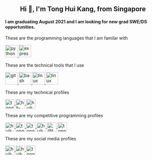 <h2 align="center">Hi 👋, I'm Tong Hui Kang, from Singapore</h2>
<h4 align="left">I am graduating August 2021 and I am looking for new grad SWE/DS opportunities.</h4>


These are the programming languages that I am familar with

<p align="left">
  <a href="#">
    <img src="https://cdn.jsdelivr.net/npm/simple-icons@3.0.1/icons/python.svg" unselectable="on" alt="python" width="40" height="40"/>
  </a>
  <a href="#">
    <img src="https://cdn.jsdelivr.net/npm/simple-icons@3.0.1/icons/javascript.svg" unselectable="on" alt="express" width="40" height="40"/>
  </a>
</p>


These are the technical tools that I use

<p align="left" style="pointer-events: none; user-select: none;">
  <a href="#">
    <img src="https://cdn.jsdelivr.net/npm/simple-icons@3.0.1/icons/git.svg" unselectable="on" alt="git" width="40" height="40"/>
  </a>
  <a href="#">
    <img src="https://cdn.jsdelivr.net/npm/simple-icons@3.0.1/icons/gnubash.svg" unselectable="on" alt="bash" width="40" height="40"/>
  </a>
  <a href="#">
    <img src="https://cdn.jsdelivr.net/npm/simple-icons@3.0.1/icons/linux.svg" unselectable="on" alt="linux" width="40" height="40"/>
  </a>
  <a href="#">
    <img src="https://cdn.jsdelivr.net/npm/simple-icons@3.0.1/icons/apple.svg" unselectable="on" alt="linux" width="40" height="40"/>
  </a>
</p>


These are my technical profiles

<p align="left">
  <a href="https://github.com/tonghuikang" target="blank">
    <img align="center" src="https://cdn.jsdelivr.net/npm/simple-icons@3.0.1/icons/github.svg" alt="tonghuikang" height="30" width="30" />
  </a>
  <a href="https://stackoverflow.com/users/5894029/hk-tong" target="blank">
    <img align="center" src="https://cdn.jsdelivr.net/npm/simple-icons@3.0.1/icons/stackoverflow.svg" alt="hk-tong" height="30" width="30" />
  </a>
  <a href="https://kaggle.com/huikang" target="blank">
    <img align="center" src="https://cdn.jsdelivr.net/npm/simple-icons@3.0.1/icons/kaggle.svg" alt="huikang" height="30" width="30" />
  </a>
</p>


These are my competitive programming profiles

<p align="left">
  <a href="https://codeforces.com/profile/huikang" target="blank">
    <img align="center" src="https://cdn.jsdelivr.net/npm/simple-icons@3.0.1/icons/codeforces.svg" alt="huikang" height="30" width="30" />
  </a>
  <a href="https://www.leetcode.com/tonghuikang" target="blank">
    <img align="center" src="https://cdn.jsdelivr.net/npm/simple-icons@3.0.1/icons/leetcode.svg" alt="tonghuikang" height="30" width="30" />
  </a>
  <a href="https://www.topcoder.com/members/tonghuikang" target="blank">
    <img align="center" src="https://cdn.jsdelivr.net/npm/simple-icons@3.0.1/icons/topcoder.svg" alt="tonghuikang" height="30" width="30" />
  </a>
  <a href="https://www.hackerrank.com/huikang_tong" target="blank">
    <img align="center" src="https://cdn.jsdelivr.net/npm/simple-icons@3.0.1/icons/hackerrank.svg" alt="huikang_tong" height="30" width="30" />
  </a>
  <a href="https://www.hackerearth.com/@tonghuikang" target="blank">
    <img align="center" src="https://cdn.jsdelivr.net/npm/simple-icons@3.0.1/icons/hackerearth.svg" alt="@tonghuikang" height="30" width="30" />
  </a>
  <a href="https://www.codechef.com/users/tonghuikang" target="blank">
    <img align="center" src="https://cdn.jsdelivr.net/npm/simple-icons@3.1.0/icons/codechef.svg" alt="tonghuikang" height="30" width="30" />
  </a>
</p>


These are my social media profiles

<p align="left">
  <a href="https://linkedin.com/in/huikang-tong" target="blank">
    <img align="center" src="https://cdn.jsdelivr.net/npm/simple-icons@3.0.1/icons/linkedin.svg" alt="huikang-tong" height="30" width="30" />
  </a>
  <a href="https://fb.com/huikang" target="blank">
    <img align="center" src="https://cdn.jsdelivr.net/npm/simple-icons@3.0.1/icons/facebook.svg" alt="huikang" height="30" width="30" />
  </a>
  <a href="https://instagram.com/tonghuikang" target="blank">
    <img align="center" src="https://cdn.jsdelivr.net/npm/simple-icons@3.0.1/icons/instagram.svg" alt="tonghuikang" height="30" width="30" />
  </a>
</p>
